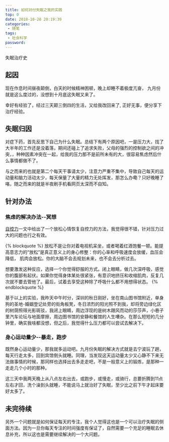 ```yaml
---
title: 如何对付失眠之我的实践
top: 0
date: 2018-10-28 20:19:39
categories:
 - 随笔
tags:
 - 社会科学
password: 
---
```

失眠治疗史
<!-- more -->


## 起因

  现在作息时间昼夜颠倒，白天的时候精神困顿，晚上却睡不着极度亢奋， 九月份就是这么度过的，没想到十月底这失眠又来了。

  幸好有经验了，经过三天颠三倒四的生活，又给我改回来了, 正好无事，便分享下治疗经验。

## 失眠归因

  对症下药，首先反思下自己为什么失眠。总结下有两个原因吧，一是压力大，找了大半年的工作还是没着落，期间还碰上了追求失败，父母的强烈的控制欲之间的冲突，，种种因素冲突在一起，给我的压力那不是前所未有的大，很容易焦虑然后什么事情都做不了。

  与之而来的也就是第二个每天干事请太少，注意力严重不集中，导致自己每天的运动量和脑力活动太少，每天保量了大量的精力无处挥发，那怎么办嘞？只好晚睡了咯，随之而来的就是半夜刷手机看网页太深而不自知。

## 针对办法
### 焦虑的解决办法--冥想

  [自控力](https://www.amazon.cn/dp/B008AGHPM2)一文中给出了一个放松心情恢复自控力的方法，我觉得很不错，针对压力过大的问题也行之有效。

  {% blockquote  %}
  放松不是让你对着电视机呆坐，或者喝着红酒饱餐一顿。能提高意志力的“放松”是真正意义上的身心修整：你的心率和呼吸速度会放缓，血压会降低， 肌肉会放松。你的大脑不会去规划未来，也不会去分析过去。

  想要激发这种反应，选择一个你觉得舒服的方式。闭上眼睛，做几次深呼吸，感觉你的腹部有起伏。如果你觉得身体某处很紧张，有意识地挤压和收缩肌肉，反复几次就不要去管他了。最后，试着去享受这种除了呼吸什么都不用想得状态。
  {% endblockquote %}

  基于以上的实验，我昨天中午时分，深圳的秋日刚好，坐在南山图书馆附近，单身狗的圣地-婚姻登记处旁的街角板凳，冬日浓烈的阳光照不到我，却将旁边绿化区的树荫照得光影斑驳，我闭上眼睛，周边浮现的是树木跟风而动的莎莎声，小巷子里汽车论坛与地面摩擦，周边图书馆的安静和餐馆的人生嘈杂。在那么短短的几分钟里，确实我啥都没想，但之后，我觉得什么压力都可以尝试去解决下。
  
### 身心运动量少--暴走，跑步

  既然身心运动量少，那我就多运动吧。九月份失眠的解决方式就是去宁波玩了趟，每天行走太多，回到宾馆倒头就睡。同理，当发现这天运动量太少又心静不下来无法做事情的时候，那同样也选择出去多走走吧，不是一般意义上的锻炼，是那种一走走几个小时的那种。

  这三天中我两天晚上从八点左右出去，或跑步，或慢走，或骑行，总要折腾到11点左右才回，洗个澡到头就睡，不能说马上就治好了失眠，至少比之前下午才起床要好太多了。

## 未完待续
  另外一个问题就是如何保证每天的专注，我个人觉得这也是一个可以治疗失眠的侧面方法。因为一旦你每天专注的时间强度有保证了，自然需要一个充足的睡眠去休息补充，所以这也是需要继续解决的一个大问题。

 